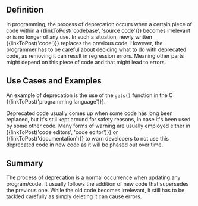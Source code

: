 ## Definition

In programming, the process of deprecation occurs when a certain piece of code within a {{linkToPost('codebase', 'source code')}} becomes irrelevant or is no longer of any use. In such a situation, newly written {{linkToPost('code')}} replaces the previous code. However, the programmer has to be careful about deciding what to do with deprecated code, as removing it can result in regression errors. Meaning other parts might depend on this piece of code and that might lead to errors. 

## Use Cases and Examples

An example of deprecation is the use of the `gets()` function in the C {{linkToPost('programming language')}}.

Deprecated code usually comes up when some code has long been replaced, but it's still kept around for safety reasons, in case it's been used by some other code. Many forms of warning are usually employed either in {{linkToPost('code editors', 'code editor')}} or {{linkToPost('documentation')}} to warn developers to not use this deprecated code in new code as it will be phased out over time.

## Summary

The process of deprecation is a normal occurrence when updating any program/code. It usually follows the addition of new code that supersedes the previous one. While the old code becomes irrelevant, it still has to be tackled carefully as simply deleting it can cause errors. 
